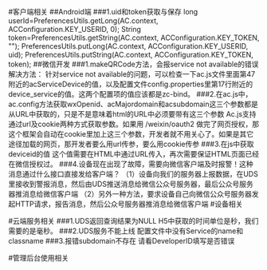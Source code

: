 #客户端相关
##Android端
###1.uid和token获取与保存
long userId=PreferencesUtils.getLong(AC.context, ACConfiguration.KEY_USERID, 0);
String token=PreferencesUtils.getString(AC.context, ACConfiguration.KEY_TOKEN, "");
PreferencesUtils.putLong(AC.context, ACConfiguration.KEY_USERID, uid);
PreferencesUtils.putString(AC.context, ACConfiguration.KEY_TOKEN, token);
##微信开发
###1.makeQRCode方法，会报service not available的错误
解决方法：
针对service not available的问题，可以检查一下ac.js文件里面第47附近的acServiceDevice的值，以及配置文件config.properties里第17行附近的device_service的值。这两个配置项的值应该都是zc-bind。
###2.在ac.js中，ac.config方法获取wxOpenid、acMajordomain和acsubdomain这三个参数都是从URL中获取的，只是不是意味着html的URL中必须要带有这三个参数
Ac.js支持通过url及cookie两种方式获取参数。如果用 /weixin/oauth2 做完了网页授权，那这个框架会自动在cookie里加上这三个参数，开发者就不用关心了。如果是其它途径加载的网页，那开发者要么用url传参，要么用cookie传参
###3.在js中获取deviceid的值
这个值需要在HTML中通过URL传入，再次需要保证HTML页面已经在微信授权过。
###4.设备现在出现了故障，需要向微信客户端及时报警！这种消息通过什么接口直接发给客户端？
（1）设备向我们的服务器上报数据，在UDS里接收到警报消息，然后由UDS推送消息给微信公众号服务器，最后公众号服务器推消息给微信客户端
（2）另外一种方法，要求设备自己向微信公众号服务器发起HTTP请求，报告消息，然后公众号服务器推消息给微信客户端
#设备相关




#云端服务相关
###1.UDS返回查询结果为NULL
H5中获取的时间单位是秒，我们需要的是毫秒。
###2.UDS服务不能上线
配置文件中没有Service的name和classname
###3.报错subdomain不存在
请看DeveloperID填写是否错误


#管理后台使用相关
